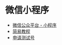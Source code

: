 # 微信小程序

- [微信公众平台 - 小程序](https://mp.weixin.qq.com/cgi-bin/wx)
- [简易教程](https://developers.weixin.qq.com/miniprogram/dev/)
- [申请测试号](https://developers.weixin.qq.com/miniprogram/dev/devtools/sandbox.html)

